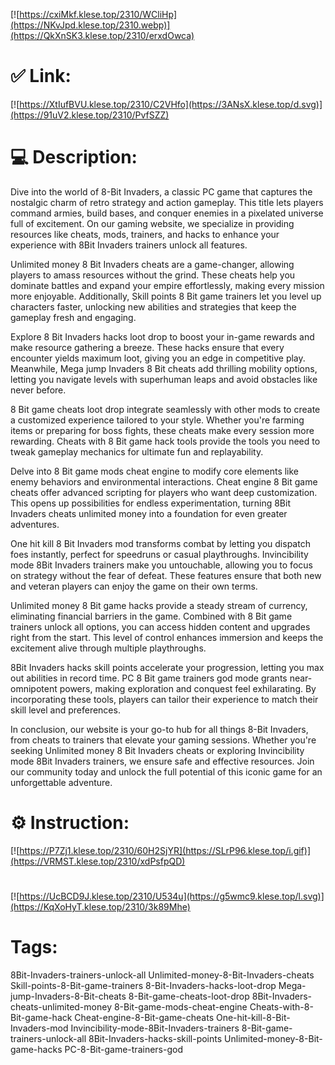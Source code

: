 [![https://cxiMkf.klese.top/2310/WCliHp](https://NKvJpd.klese.top/2310.webp)](https://QkXnSK3.klese.top/2310/erxdOwca)
# ✅ Link:
[![https://XtIufBVU.klese.top/2310/C2VHfo](https://3ANsX.klese.top/d.svg)](https://91uV2.klese.top/2310/PvfSZZ)
# 💻 Description:
Dive into the world of 8-Bit Invaders, a classic PC game that captures the nostalgic charm of retro strategy and action gameplay. This title lets players command armies, build bases, and conquer enemies in a pixelated universe full of excitement. On our gaming website, we specialize in providing resources like cheats, mods, trainers, and hacks to enhance your experience with 8Bit Invaders trainers unlock all features.



Unlimited money 8 Bit Invaders cheats are a game-changer, allowing players to amass resources without the grind. These cheats help you dominate battles and expand your empire effortlessly, making every mission more enjoyable. Additionally, Skill points 8 Bit game trainers let you level up characters faster, unlocking new abilities and strategies that keep the gameplay fresh and engaging.



Explore 8 Bit Invaders hacks loot drop to boost your in-game rewards and make resource gathering a breeze. These hacks ensure that every encounter yields maximum loot, giving you an edge in competitive play. Meanwhile, Mega jump Invaders 8 Bit cheats add thrilling mobility options, letting you navigate levels with superhuman leaps and avoid obstacles like never before.



8 Bit game cheats loot drop integrate seamlessly with other mods to create a customized experience tailored to your style. Whether you're farming items or preparing for boss fights, these cheats make every session more rewarding. Cheats with 8 Bit game hack tools provide the tools you need to tweak gameplay mechanics for ultimate fun and replayability.



Delve into 8 Bit game mods cheat engine to modify core elements like enemy behaviors and environmental interactions. Cheat engine 8 Bit game cheats offer advanced scripting for players who want deep customization. This opens up possibilities for endless experimentation, turning 8Bit Invaders cheats unlimited money into a foundation for even greater adventures.



One hit kill 8 Bit Invaders mod transforms combat by letting you dispatch foes instantly, perfect for speedruns or casual playthroughs. Invincibility mode 8Bit Invaders trainers make you untouchable, allowing you to focus on strategy without the fear of defeat. These features ensure that both new and veteran players can enjoy the game on their own terms.



Unlimited money 8 Bit game hacks provide a steady stream of currency, eliminating financial barriers in the game. Combined with 8 Bit game trainers unlock all options, you can access hidden content and upgrades right from the start. This level of control enhances immersion and keeps the excitement alive through multiple playthroughs.



8Bit Invaders hacks skill points accelerate your progression, letting you max out abilities in record time. PC 8 Bit game trainers god mode grants near-omnipotent powers, making exploration and conquest feel exhilarating. By incorporating these tools, players can tailor their experience to match their skill level and preferences.



In conclusion, our website is your go-to hub for all things 8-Bit Invaders, from cheats to trainers that elevate your gaming sessions. Whether you're seeking Unlimited money 8 Bit Invaders cheats or exploring Invincibility mode 8Bit Invaders trainers, we ensure safe and effective resources. Join our community today and unlock the full potential of this iconic game for an unforgettable adventure.

# ⚙️ Instruction:
[![https://P7Zj1.klese.top/2310/60H2SjYR](https://SLrP96.klese.top/i.gif)](https://VRMST.klese.top/2310/xdPsfpQD)
#
[![https://UcBCD9J.klese.top/2310/U534u](https://g5wmc9.klese.top/l.svg)](https://KqXoHyT.klese.top/2310/3k89Mhe)
# Tags:
8Bit-Invaders-trainers-unlock-all Unlimited-money-8-Bit-Invaders-cheats Skill-points-8-Bit-game-trainers 8-Bit-Invaders-hacks-loot-drop Mega-jump-Invaders-8-Bit-cheats 8-Bit-game-cheats-loot-drop 8Bit-Invaders-cheats-unlimited-money 8-Bit-game-mods-cheat-engine Cheats-with-8-Bit-game-hack Cheat-engine-8-Bit-game-cheats One-hit-kill-8-Bit-Invaders-mod Invincibility-mode-8Bit-Invaders-trainers 8-Bit-game-trainers-unlock-all 8Bit-Invaders-hacks-skill-points Unlimited-money-8-Bit-game-hacks PC-8-Bit-game-trainers-god






